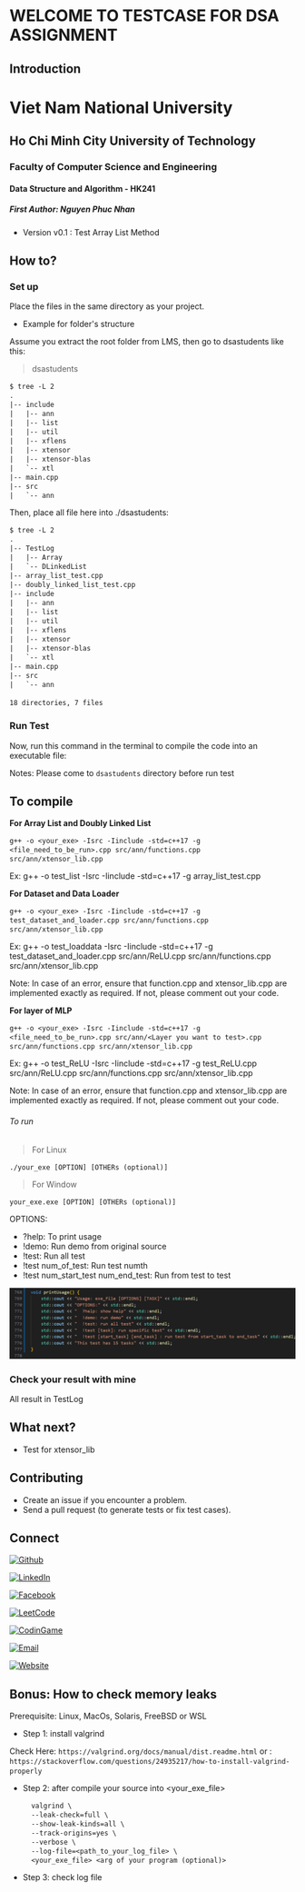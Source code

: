 # WELCOME TO TESTCASE FOR DSA ASSIGNMENT

## Introduction

<div>
<h1> Viet Nam National University 
<h2> Ho Chi Minh City University of Technology
<h3> Faculty of Computer Science and Engineering
<h4> Data Structure and Algorithm - HK241
<h5> First Author: Nguyen Phuc Nhan
</div>

- Version v0.1 : Test Array List Method

## How to?

### Set up
Place the files in the same directory as your project.

* Example for folder's structure

Assume you extract the root folder from LMS, then go to dsastudents like this:

> dsastudents
```
$ tree -L 2
.
|-- include
|   |-- ann
|   |-- list
|   |-- util
|   |-- xflens
|   |-- xtensor     
|   |-- xtensor-blas
|   `-- xtl
|-- main.cpp        
|-- src
|   `-- ann
```

Then, place all file here into ./dsastudents:

```
$ tree -L 2
.   
|-- TestLog
|   |-- Array
|   `-- DLinkedList
|-- array_list_test.cpp 
|-- doubly_linked_list_test.cpp
|-- include
|   |-- ann
|   |-- list
|   |-- util
|   |-- xflens
|   |-- xtensor     
|   |-- xtensor-blas
|   `-- xtl
|-- main.cpp        
|-- src
|   `-- ann

18 directories, 7 files
```

### Run Test
Now, run this command in the terminal to compile the code into an executable file:

Notes: Please come to `dsastudents` directory before run test

<h2>To compile</h2>

**For Array List and Doubly Linked List**
```
g++ -o <your_exe> -Isrc -Iinclude -std=c++17 -g <file_need_to_be_run>.cpp src/ann/functions.cpp src/ann/xtensor_lib.cpp
```

Ex: g++ -o test_list -Isrc -Iinclude -std=c++17 -g array_list_test.cpp

**For Dataset and Data Loader**
```
g++ -o <your_exe> -Isrc -Iinclude -std=c++17 -g test_dataset_and_loader.cpp src/ann/functions.cpp src/ann/xtensor_lib.cpp
```

Ex: g++ -o test_loaddata -Isrc -Iinclude -std=c++17 -g test_dataset_and_loader.cpp src/ann/ReLU.cpp src/ann/functions.cpp src/ann/xtensor_lib.cpp

Note: In case of an error, ensure that function.cpp and xtensor_lib.cpp are implemented exactly as required. If not, please comment out your code.

**For layer of MLP**
```
g++ -o <your_exe> -Isrc -Iinclude -std=c++17 -g <file_need_to_be_run>.cpp src/ann/<Layer you want to test>.cpp src/ann/functions.cpp src/ann/xtensor_lib.cpp
```

Ex: g++ -o test_ReLU -Isrc -Iinclude -std=c++17 -g test_ReLU.cpp src/ann/ReLU.cpp src/ann/functions.cpp src/ann/xtensor_lib.cpp

Note: In case of an error, ensure that function.cpp and xtensor_lib.cpp are implemented exactly as required. If not, please comment out your code.

<h6>To run</h6>

> For Linux
```
./your_exe [OPTION] [OTHERs (optional)]
```

> For Window
```
your_exe.exe [OPTION] [OTHERs (optional)]
```

OPTIONS:
  - ?help: To print usage
  - !demo: Run demo from original source
  - !test: Run all test
  - !test num_of_test: Run test numth
  - !test num_start_test num_end_test: Run from <start> test to <end> test

![Check it](usage.png)

### Check your result with mine
All result in TestLog

## What next?
- Test for xtensor_lib

## Contributing
- Create an issue if you encounter a problem.
- Send a pull request (to generate tests or fix test cases).

## Connect

[![Github](https://img.shields.io/badge/Github-nhan2892005-Black?logo=github)](https://github.com/nhan2892005)

[![LinkedIn](https://img.shields.io/badge/LinkedIn-Phuc_Nhan_Nguyen-blue?logo=linkedin)](https://www.linkedin.com/in/phuc-nhan-nguyen/)

[![Facebook](https://img.shields.io/badge/Facebook-Phúc_Nhân-blue?logo=facebook)](https://www.facebook.com/phucnhancshcmut/)

[![LeetCode](https://img.shields.io/badge/LeetCode-N289-orange?logo=leetcode)](https://leetcode.com/u/N289/)

[![CodinGame](https://img.shields.io/badge/CodinGame-nhan__289-yellow?logo=codingame)](https://www.codingame.com/profile/3f88b771e04c6894b7485decd4291a7e8589985)

[![Email](https://img.shields.io/badge/Email-nhan.nguyen2005phuyen@hcmut.edu.vn-green?logo=gmail)](nhan.nguyen2005phuyen@hcmut.edu.vn)

[![Website](https://img.shields.io/badge/Website-Visit-blue?logo=globe)](https://phucnhan289.great-site.net/1/Ph%C3%BAc-Nh%C3%A2n.html)

## Bonus: How to check memory leaks

Prerequisite: Linux, MacOs, Solaris, FreeBSD or WSL

- Step 1: install valgrind
  
 Check Here: `https://valgrind.org/docs/manual/dist.readme.html`
 or : `https://stackoverflow.com/questions/24935217/how-to-install-valgrind-properly`

- Step 2: after compile your source into <your_exe_file>
  
  ```
    valgrind \
    --leak-check=full \
    --show-leak-kinds=all \
    --track-origins=yes \
    --verbose \
    --log-file=<path_to_your_log_file> \
    <your_exe_file> <arg of your program (optional)>
  ```

- Step 3: check log file
